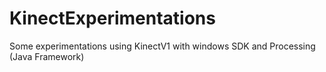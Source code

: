# KinectExperimentations
Some experimentations using KinectV1 with windows SDK and Processing (Java Framework)
